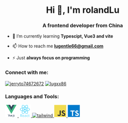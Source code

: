 <h1 align="center">Hi 👋, I'm rolandLu</h1>
<h3 align="center">A frontend developer from China</h3>

- 🌱 I’m currently learning **Typescipt, Vue3 and vite**

- 📫 How to reach me **lugentle66@gmail.com**

- ⚡ Just **always focus on programming**

<h3 align="left">Connect with me:</h3>
<p align="left">
<a href="https://twitter.com/jerryto74672672" target="blank"><img align="center" src="https://raw.githubusercontent.com/rahuldkjain/github-profile-readme-generator/master/src/images/icons/Social/twitter.svg" alt="jerryto74672672" height="30" width="40" /></a>
<a href="https://instagram.com/lugxx86" target="blank"><img align="center" src="https://raw.githubusercontent.com/rahuldkjain/github-profile-readme-generator/master/src/images/icons/Social/instagram.svg" alt="lugxx86" height="30" width="40" /></a>
</p>

<h3 align="left">Languages and Tools:</h3>
<a href="https://vuejs.org/" target="_blank" rel="noreferrer"> <img src="https://raw.githubusercontent.com/devicons/devicon/master/icons/vuejs/vuejs-original-wordmark.svg" alt="vuejs" width="40" height="40"/> </a><a href="https://reactjs.org/" target="_blank" rel="noreferrer"> <img src="https://raw.githubusercontent.com/devicons/devicon/master/icons/react/react-original-wordmark.svg" alt="react" width="40" height="40"/> </a> <a href="https://tailwindcss.com/" target="_blank" rel="noreferrer"> <img src="https://www.vectorlogo.zone/logos/tailwindcss/tailwindcss-icon.svg" alt="tailwind" width="40" height="40"/> </a><a href="https://developer.mozilla.org/en-US/docs/Web/JavaScript" target="_blank" rel="noreferrer"> <img src="https://raw.githubusercontent.com/devicons/devicon/master/icons/javascript/javascript-original.svg" alt="javascript" width="40" height="40"/> 
</a><a href="https://www.typescriptlang.org/" target="_blank" rel="noreferrer"> <img src="https://raw.githubusercontent.com/devicons/devicon/master/icons/typescript/typescript-original.svg" alt="typescript" width="40" height="40"/> </a>
</p>
